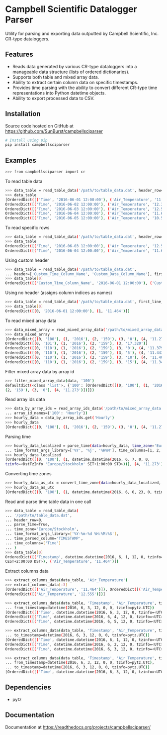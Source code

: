 # Campbell Scientific Datalogger Parser
Utility for parsing and exporting data outputted by Campbell Scientific, Inc. CR-type dataloggers.
## Features
* Reads data generated by various CR-type dataloggers into a manageable data structure (lists of ordered dictionaries).
* Supports both table and mixed array data.
* Ability to extract certain column data on specific timestamps.
* Provides time parsing with the ability to convert different CR-type time representations into Python datetime objects.
* Ability to export processed data to CSV.

## Installation
Source code hosted on GitHub at https://github.com/SunBurst/campbellsciparser

```sh
# Install using pip
pip install campbellsciparser
```

## Examples
```sh
>>> from campbellsciparser import cr 
```
To read table data
```sh
>>> data_table = read_table_data('/path/to/table_data.dat', header_row=0)
>>> data_table
[OrderedDict([('Time', '2016-06-01 12:00:00'), ('Air_Temperature', '11.464')]), 
OrderedDict([('Time', '2016-06-02 12:00:00'), ('Air_Temperature', '12.320')]),
OrderedDict([('Time', '2016-06-03 12:00:00'), ('Air_Temperature', '12.555')]),
OrderedDict([('Time', '2016-06-04 12:00:00'), ('Air_Temperature', '11.639')]),
OrderedDict([('Time', '2016-06-05 12:00:00'), ('Air_Temperature', '10.564')])]
```
To read specific rows
```sh
>>> data_table = read_table_data('/path/to/table_data.dat', header_row=0, first_line_num=2, last_line_num=3)
>>> data_table
OrderedDict([('Time', '2016-06-03 12:00:00'), ('Air_Temperature', '12.555')]),
OrderedDict([('Time', '2016-06-04 12:00:00'), ('Air_Temperature', '11.639')]),
```
Using custom header
```sh
>>> data_table = read_table_data('/path/to/table_data.dat', 
... header=['Custom_Time_Column_Name', 'Custom_Data_Column_Name'], first_line_num=1)
>>> data_table[0]
OrderedDict([('Custom_Time_Column_Name', '2016-06-01 12:00:00'), ('Custom_Data_Column_Name', '11.464')])
```
Using no header (assigns column indices as names)
```sh
>>> data_table = read_table_data('/path/to/table_data.dat', first_line_num=1)
>>> data_table[0]
OrderedDict([(0, '2016-06-01 12:00:00'), (1, '11.464')])
```
To read mixed array data
```sh
>>> data_mixed_array = read_mixed_array_data('/path/to/mixed_array_data.dat')
>>> data_mixed_array
[OrderedDict([(0, '100'), (1, '2016'), (2, '159'), (3, '0'), (4, '11.273')]), 
OrderedDict([(0, '101'), (1, '2016'), (2, '159'), (3, '17.320')]
OrderedDict([(0, '110'), (1, '2016'), (2, '159'), (3, '0'), (4, '11.379')]),
OrderedDict([(0, '110'), (1, '2016'), (2, '159'), (3, '5'), (4, '11.443')]),
OrderedDict([(0, '110'), (1, '2016'), (2, '159'), (3, '10'), (4, '11.407')]),
OrderedDict([(0, '110'), (1, '2016'), (2, '159'), (3, '15'), (4, '11.340')])]
```
Filter mixed array data by array id
```sh
>>> filter_mixed_array_data(data, '100')
defaultdict(<class 'list'>, {'100': [OrderedDict([(0, '100'), (1, '2016'), 
(2, '159'), (3, '0'), (4, '11.273')])]})
```
Read array ids data
```sh
>>> data_by_array_ids = read_array_ids_data('/path/to/mixed_array_data.dat', 
... array_id_names={'100': 'Hourly'})
>>> hourly_data = data_by_array_ids.get('Hourly')
>>> hourly_data
[OrderedDict([(0, '100'), (1, '2016'), (2, '159'), (3, '0'), (4, '11.273')])]
```
Parsing time
```sh
>>> hourly_data_localized = parse_time(data=hourly_data, time_zone='Europe/Stockholm',
... time_format_args_library=['%Y', '%j', '%H%M'], time_columns=[1, 2, 3])
>>> hourly_data_localized
[OrderedDict([(0, '100'), (1, datetime.datetime(2016, 6, 7, 0, 0, 
tzinfo=<DstTzInfo 'Europe/Stockholm' SET+1:00:00 STD>))), (4, '11.273')])]
```
Converting time zones
```sh
>>> hourly_data_as_utc = convert_time_zone(data=hourly_data_localized, time_column=1, time_zone='UTC')
>>> hourly_data_as_utc
[OrderedDict([(0, '100'), (1, datetime.datetime(2016, 6, 6, 23, 0, tzinfo=<UTC>)), (4, '11.273')])]
```
Read and parse time table data in one call
```sh
>>> data_table = read_table_data(
... '/path/to/table_data.dat',
... header_row=0,
... parse_time=True,
... time_zone='Europe/Stockholm',
... time_format_args_library=['%Y-%m-%d %H:%M:%S'],
... time_parsed_column='TIMESTAMP',
... time_columns=['Time']
... )
>>> data_table[0]
OrderedDict([('Timestamp', datetime.datetime(2016, 6, 1, 12, 0, tzinfo=<DstTzInfo 'Europe/Stockholm' 
CEST+2:00:00 DST>), ('Air_Temperature', '11.464')])
```
Extract columns data
```sh
>>> extract_columns_data(data_table, 'Air_Temperature')
>>> extract_columns_data[:3]
[OrderedDict([('Air_Temperature', '11.464')]), OrderedDict([('Air_Temperature', '12.320')]),
OrderedDict([('Air_Temperature', '12.555')])]

>>> extract_columns_data(data_table, 'Timestamp', 'Air_Temperature', time_column='Timestamp',
... from_timestamp=datetime(2016, 6, 3, 12, 0, 0, tzinfo=pytz.UTC))
[OrderedDict([('Time', datetime.datetime(2016, 6, 3, 12, 0, tzinfo=<UTC>), ('Air_Temperature', '12.555')]),
OrderedDict([('Time', datetime.datetime(2016, 6, 4, 12, 0, tzinfo=<UTC>)), ('Air_Temperature', '11.639')]),
OrderedDict([('Time', datetime.datetime(2016, 6, 5, 12, 0, tzinfo=<UTC>), ('Air_Temperature', '10.564')])]

>>> extract_columns_data(data_table, 'Timestamp', 'Air_Temperature', time_column='Timestamp',
... to_timestamp=datetime(2016, 6, 3, 12, 0, 0, tzinfo=pytz.UTC))
[OrderedDict([('Time', datetime.datetime(2016, 6, 1, 12, 0, tzinfo=<UTC>)), ('Air_Temperature', '11.464')]), 
OrderedDict([('Time', datetime.datetime(2016, 6, 2, 12, 0, tzinfo=<UTC>)), ('Air_Temperature', '12.320')]),
OrderedDict([('Time', datetime.datetime(2016, 6, 3, 12, 0, tzinfo=<UTC>), ('Air_Temperature', '12.555')])]

>>> extract_columns_data(data_table, 'Timestamp', 'Air_Temperature', time_column='Timestamp',
... from_timestamp=datetime(2016, 6, 3, 12, 0, 0, tzinfo=pytz.UTC), 
... to_timestamp=datetime(2016, 6, 3, 12, 0, 0, tzinfo=pytz.UTC))
[OrderedDict([('Time', datetime.datetime(2016, 6, 3, 12, 0, tzinfo=<UTC>), ('Air_Temperature', '12.555')])]
```

## Dependencies
* pytz

## Documentation
Documentation at https://readthedocs.org/projects/campbellsciparser/
